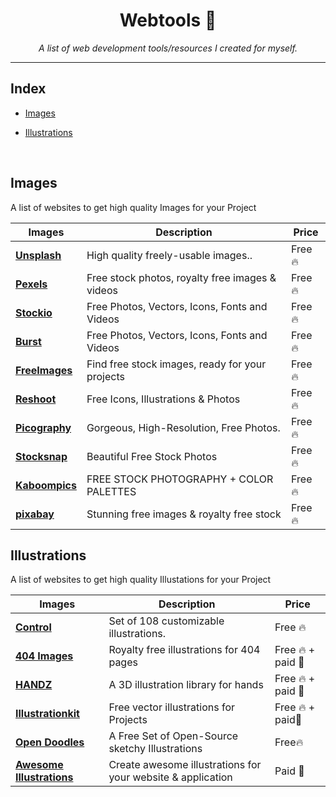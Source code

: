 <div align="center">

<h1>Webtools 🔨</h1>
<i>A list of web development tools/resources I created for myself.  </i>

</div>

---

## Index

- [Images](#images)

- [Illustrations](#illustrations)

<br/>

## Images

 <p > A list of websites to get high quality Images for your Project</p>

| Images                                        | Description                                     | Price   |
| --------------------------------------------- | ----------------------------------------------- | ------- |
| [**Unsplash**](https://unsplash.com/)         | High quality freely-usable images..             | Free 🔥 |
| [**Pexels**](https://www.pexels.com/)         | Free stock photos, royalty free images & videos | Free 🔥 |
| [**Stockio**](https://www.stockio.com/)       | Free Photos, Vectors, Icons, Fonts and Videos   | Free 🔥 |
| [**Burst**](https://burst.shopify.com/)       | Free Photos, Vectors, Icons, Fonts and Videos   | Free 🔥 |
| [**FreeImages**](https://www.freeimages.com/) | Find free stock images, ready for your projects | Free 🔥 |
| [**Reshoot**](https://www.reshot.com/)        | Free Icons, Illustrations & Photos              | Free 🔥 |
| [**Picography**](https://picography.co/)      | Gorgeous, High-Resolution, Free Photos.         | Free 🔥 |
| [**Stocksnap**](https://stocksnap.io/)        | Beautiful Free Stock Photos                     | Free 🔥 |
| [**Kaboompics**](https://kaboompics.com/)     | FREE STOCK PHOTOGRAPHY + COLOR PALETTES         | Free 🔥 |
| [**pixabay**](https://pixabay.com/)           | Stunning free images & royalty free stock       | Free 🔥 |

## Illustrations

 <p > A list of websites to get high quality Illustations for your Project </p>

| Images                                                        | Description                                                 | Price             |
| ------------------------------------------------------------- | ----------------------------------------------------------- | ----------------- |
| [**Control**](https://control.rocks/)                         | Set of 108 customizable illustrations.                      | Free 🔥           |
| [**404 Images**](https://error404.fun/)                       | Royalty free illustrations for 404 pages                    | Free 🔥 + paid 💸 |
| [**HANDZ**](https://www.handz.design/)                        | A 3D illustration library for hands                         | Free 🔥 + paid 💸 |
| [**Illustrationkit**](https://illustrationkit.com/)           | Free vector illustrations for Projects                      | Free 🔥 + paid💸  |
| [**Open Doodles**](https://opendoodles.com/)                  | A Free Set of Open-Source sketchy Illustrations             | Free🔥            |
| [**Awesome Illustrations**](https://picchustudio.webflow.io/) | Create awesome illustrations for your website & application | Paid 💸           |
